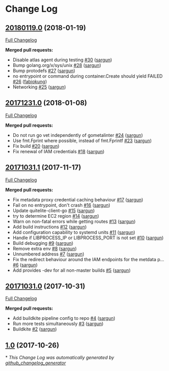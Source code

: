 # Change Log

## [20180119.0](https://github.com/Netflix/titus-executor/tree/20180119.0) (2018-01-19)
[Full Changelog](https://github.com/Netflix/titus-executor/compare/20171231.0...20180119.0)

**Merged pull requests:**

- Disable atlas agent during testing [\#30](https://github.com/Netflix/titus-executor/pull/30) ([sargun](https://github.com/sargun))
- Bump golang.org/x/sys/unix [\#28](https://github.com/Netflix/titus-executor/pull/28) ([sargun](https://github.com/sargun))
- Bump protodefs [\#27](https://github.com/Netflix/titus-executor/pull/27) ([sargun](https://github.com/sargun))
- no entrypoint or command during container.Create should yield FAILED [\#26](https://github.com/Netflix/titus-executor/pull/26) ([fabiokung](https://github.com/fabiokung))
- Networking [\#25](https://github.com/Netflix/titus-executor/pull/25) ([sargun](https://github.com/sargun))

## [20171231.0](https://github.com/Netflix/titus-executor/tree/20171231.0) (2018-01-08)
[Full Changelog](https://github.com/Netflix/titus-executor/compare/20171031.1...20171231.0)

**Merged pull requests:**

- Do not run go vet independently of gometalinter [\#24](https://github.com/Netflix/titus-executor/pull/24) ([sargun](https://github.com/sargun))
- Use fmt.Fprint where possible, instead of fmt.Fprintf [\#23](https://github.com/Netflix/titus-executor/pull/23) ([sargun](https://github.com/sargun))
- Fix build [\#20](https://github.com/Netflix/titus-executor/pull/20) ([sargun](https://github.com/sargun))
- Fix renewal of IAM credentials [\#18](https://github.com/Netflix/titus-executor/pull/18) ([sargun](https://github.com/sargun))

## [20171031.1](https://github.com/Netflix/titus-executor/tree/20171031.1) (2017-11-17)
[Full Changelog](https://github.com/Netflix/titus-executor/compare/20171031.0...20171031.1)

**Merged pull requests:**

- Fix metadata proxy credential caching behaviour [\#17](https://github.com/Netflix/titus-executor/pull/17) ([sargun](https://github.com/sargun))
- Fail on no entrypoint, don't crash [\#16](https://github.com/Netflix/titus-executor/pull/16) ([sargun](https://github.com/sargun))
- Update quitelite-client-go [\#15](https://github.com/Netflix/titus-executor/pull/15) ([sargun](https://github.com/sargun))
- try to determine EC2 region [\#14](https://github.com/Netflix/titus-executor/pull/14) ([sargun](https://github.com/sargun))
- Warn on non-fatal errors while getting routes [\#13](https://github.com/Netflix/titus-executor/pull/13) ([sargun](https://github.com/sargun))
- Add build instructions [\#12](https://github.com/Netflix/titus-executor/pull/12) ([sargun](https://github.com/sargun))
- Add configuration capability to systemd units [\#11](https://github.com/Netflix/titus-executor/pull/11) ([sargun](https://github.com/sargun))
- Handle if LIBPROCESS\_IP or LIBPROCESS\_PORT is not set [\#10](https://github.com/Netflix/titus-executor/pull/10) ([sargun](https://github.com/sargun))
- Build debugging [\#9](https://github.com/Netflix/titus-executor/pull/9) ([sargun](https://github.com/sargun))
- Remove extra env [\#8](https://github.com/Netflix/titus-executor/pull/8) ([sargun](https://github.com/sargun))
- Unnumbered address [\#7](https://github.com/Netflix/titus-executor/pull/7) ([sargun](https://github.com/sargun))
- Fix the redirect behaviour around the IAM endpoints for the metdata p… [\#6](https://github.com/Netflix/titus-executor/pull/6) ([sargun](https://github.com/sargun))
- Add provides -dev for all non-master builds [\#5](https://github.com/Netflix/titus-executor/pull/5) ([sargun](https://github.com/sargun))

## [20171031.0](https://github.com/Netflix/titus-executor/tree/20171031.0) (2017-10-31)
[Full Changelog](https://github.com/Netflix/titus-executor/compare/1.0...20171031.0)

**Merged pull requests:**

- Add buildkite pipeline config to repo [\#4](https://github.com/Netflix/titus-executor/pull/4) ([sargun](https://github.com/sargun))
- Run more tests simultaneously [\#3](https://github.com/Netflix/titus-executor/pull/3) ([sargun](https://github.com/sargun))
- Buildkite [\#2](https://github.com/Netflix/titus-executor/pull/2) ([sargun](https://github.com/sargun))

## [1.0](https://github.com/Netflix/titus-executor/tree/1.0) (2017-10-26)


\* *This Change Log was automatically generated by [github_changelog_generator](https://github.com/skywinder/Github-Changelog-Generator)*